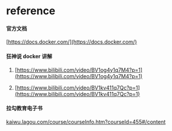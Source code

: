 # reference

#### 官方文档

[https://docs.docker.com/](https://docs.docker.com/)

#### 狂神说 docker 讲解

1. [https://www.bilibili.com/video/BV1og4y1q7M4?p=1](https://www.bilibili.com/video/BV1og4y1q7M4?p=1)

2. [https://www.bilibili.com/video/BV1kv411q7Qc?p=1](https://www.bilibili.com/video/BV1kv411q7Qc?p=1)

#### 拉勾教育电子书

[kaiwu.lagou.com/course/courseInfo.htm?courseId=455#/content](kaiwu.lagou.com/course/courseInfo.htm?courseId=455#/content)
